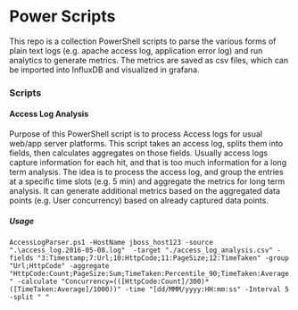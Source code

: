 # Power Scripts
This repo is a collection PowerShell scripts to parse the various forms of plain text logs (e.g. apache access log, application error log) and run analytics to generate metrics.
The metrics are saved as csv files, which can be imported into InfluxDB and visualized in grafana. 

### Scripts
#### Access Log Analysis
Purpose of this PowerShell script is to process Access logs for usual web/app server platforms. This script takes an access log, splits them into fields, then calculates aggregates on those fields.
Usually access logs capture information for each hit, and that is too much information for a long term analysis. The idea is to process the access log, and group the entries at a specific time slots (e.g. 5 min) and aggregate the metrics for long term analysis. It can generate additional metrics based on the aggregated data points (e.g. User concurrency) based on already captured data points.

##### Usage

`AccessLogParser.ps1 -HostName jboss_host123 -source ".\access_log.2016-05-08.log"  -target "./access_log_analysis.csv" -fields "3:Timestamp;7:Url;10:HttpCode;11:PageSize;12:TimeTaken" -group "Url;HttpCode" -aggregate "HttpCode:Count;PageSize:Sum;TimeTaken:Percentile_90;TimeTaken:Average" -calculate "Concurrency=(([HttpCode:Count]/300)*([TimeTaken:Average]/1000))" -time "[dd/MMM/yyyy:HH:mm:ss" -Interval 5 -split " "`
